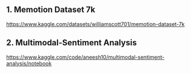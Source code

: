 ## 1. Memotion Dataset 7k


https://www.kaggle.com/datasets/williamscott701/memotion-dataset-7k


## 2. Multimodal-Sentiment Analysis

https://www.kaggle.com/code/aneesh10/multimodal-sentiment-analysis/notebook

